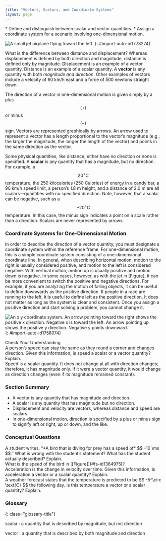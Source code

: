 ```yaml
---
title: "Vectors, Scalars, and Coordinate Systems"
layout: page
---
```



<div class="abstract" markdown="1">
* Define and distinguish between scalar and vector quantities.
* Assign a coordinate system for a scenario involving one-dimensional motion.

</div>

![A small jet airplane flying toward the left.](../resources/Figure_02_02_00.jpg "The motion of this Eclipse Concept jet can be described in terms of the
distance it has traveled (a scalar quantity) or its displacement in a
specific direction (a vector quantity). In order to specify the direction of
motion, its displacement must be described based on a coordinate system. In this case, it may be convenient to choose motion toward the left as positive motion (it is the forward direction for the plane), although in many cases, the \(x\)-coordinate runs from left to right, with motion to the right as positive and motion to the left as negative. (credit: Armchair Aviator, Flickr)")
{: #import-auto-id1778274}

What is the difference between distance and displacement? Whereas displacement
is defined by both direction and magnitude, distance is defined only by
magnitude. Displacement is an example of a vector quantity. Distance
is an example of a scalar quantity. A
**vector** is any quantity with both
*magnitude and direction*. Other examples of vectors include a velocity of 90
km/h east and a force of 500 newtons straight down.

The direction of a vector in one-dimensional motion is given simply by a plus
$$ \left(+\right) $$ or minus $$ \left(-\right) $$ sign. Vectors are represented
graphically by arrows. An arrow used to represent a vector has a length
proportional to the vector’s magnitude (e.g., the larger the magnitude, the
longer the length of the vector) and points in the same direction as the vector.

Some physical quantities, like distance, either have no direction or none is
specified. A **scalar** is any
quantity that has a magnitude, but no direction. For example, a $$ 20^\circ
\text{C} $$ temperature, the 250 kilocalories (250 Calories) of energy in a
candy bar, a 90 km/h speed limit, a person’s 1.8 m height, and a distance of 2.0
m are all scalars—quantities with no specified direction. Note, however, that a
scalar can be negative, such as a $$ -20^\circ \text{C} $$ temperature. In this
case, the minus sign indicates a point on a scale rather than a direction.
Scalars are never represented by arrows.

### Coordinate Systems for One-Dimensional Motion

In order to describe the direction of a vector quantity, you must designate a
coordinate system within the reference frame. For one-dimensional motion, this
is a simple coordinate system consisting of a one-dimensional coordinate line.
In general, when describing horizontal motion, motion to the right is usually
considered positive, and motion to the left is considered negative. With
vertical motion, motion up is usually positive and motion down is negative. In
some cases, however, as with the jet in [[Figure]](#import-auto-id1778274), it
can be more convenient to switch the positive and negative directions. For
example, if you are analyzing the motion of falling objects, it can be useful to
define downwards as the positive direction. If people in a race are running to
the left, it is useful to define left as the positive direction. It does not
matter as long as the system is clear and consistent. Once you assign a positive
direction and start solving a problem, you cannot change it.

![An x y coordinate system. An arrow pointing toward the
right shows the
positive x direction. Negative x is toward the left. An arrow
pointing up
shows the positive y direction.
Negative y points downward.](../resources/Figure_02_02_00b.jpg "
It is usually convenient to consider motion
upward or to the right as positive ( + )and motion downward or to the left as
negative (-).")
{: #import-auto-id1758074}

<div class="exercise" data-element-type="check-understanding" data-label="">
<div class="title">
Check Your Understanding
</div>
<div class="problem" markdown="1">
A person’s speed can stay the same as they round a corner and changes direction.
Given this information, is speed a scalar or a vector quantity? Explain.

</div>
<div class="solution" markdown="1">
Speed is a scalar quantity. It does not change at all with direction changes; therefore, it has magnitude only. If it were a vector quantity, it would change as direction changes (even if its magnitude remained constant).

</div>
</div>

### Section Summary

* A vector is any quantity that has magnitude and
  direction.
* A scalar is any quantity that has magnitude but no
  direction.
* Displacement and velocity are vectors, whereas
  distance and speed are scalars.
* In one-dimensional motion, direction is specified
  by a plus or minus sign to signify left or right, up or down, and the like.

### Conceptual Questions

<div class="exercise" data-element-type="conceptual-questions">
<div class="problem" markdown="1">
A student writes, “*A bird that is diving for prey has a speed of*
$$ -10  \ms $$.” What is wrong with the student’s statement?
What has the student actually described? Explain.
</div>
</div>

<div class="exercise" data-element-type="conceptual-questions">
<div class="problem" markdown="1">
What is the speed of the bird in [[Figure]](#fs-id1364975)?
</div>
</div>

<div class="exercise" data-element-type="conceptual-questions">
<div class="problem" markdown="1">
Acceleration is the change in velocity over time.
Given this information, is acceleration a vector or a scalar quantity? Explain.
</div>
</div>

<div class="exercise" data-element-type="conceptual-questions">
<div class="problem" markdown="1">
A weather forecast states that the temperature is predicted to be
$$ -5^\circ \text{C} $$ the following day. Is this temperature a
vector or a scalar quantity? Explain.
</div>
</div>

<div class="glossary" markdown="1">

### Glossary
{: class="glossary-title"}

scalar
: a quantity that is described by magnitude, but not direction


vector
: a quantity that is described by both magnitude and direction


</div>
